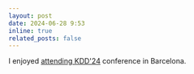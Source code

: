 ```yaml
---
layout: post
date: 2024-06-28 9:53
inline: true
related_posts: false
---
```


I enjoyed [attending KDD'24](https://www.linkedin.com/posts/trokhymovych_kdd-kdd24-activity-7235992570978332673-1Mn2?utm_source=share&utm_medium=member_desktop) conference in Barcelona.
